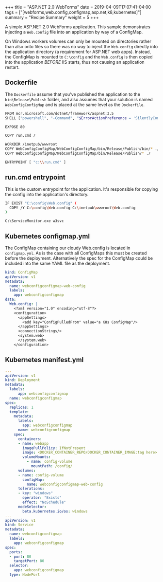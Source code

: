 +++
title = "ASP.NET 2.0 WebForms"
date =  2019-04-09T17:07:41-04:00
tags = ["[webforms,web.config,configmap,asp.net,k8,kubernetes]"]
summary = "Recipe Summary"
weight = 5
+++

A simple ASP.NET 2.0 WebForms application. This sample demonstrates injecting a `Web.config` file into an application by way of a ConfigMap.

On Windows workers volumes can only be mounted on directories rather than also onto files so there was no way to inject the `Web.config` directly into the application directory (a requirement for ASP.NET web apps). Instead, the ConfigMap is mounted to `C:\config` and the `Web.config` is then copied into the application *BEFORE* IIS starts, thus not causing an application restart.

## Dockerfile

  The `Dockerfile` assume that you've published the application to the `bin\Release\Publish` folder, and also assumes that your solution is named `WebConfigConfigMap` and is placed at the same level as the `Dockerfile`.

  ```bash
  FROM mcr.microsoft.com/dotnet/framework/aspnet:3.5
  SHELL ["powershell", "-Command", "$ErrorActionPreference = 'SilentlyContinue'; $ProgressPreference = 'SilentlyContinue';"]

  EXPOSE 80

  COPY run.cmd /

  WORKDIR /inetpub/wwwroot
  COPY WebConfigConfigMap/WebConfigConfigMap/bin/Release/Publish/bin/* ./bin/
  COPY WebConfigConfigMap/WebConfigConfigMap/bin/Release/Publish/* ./

  ENTRYPOINT [ "c:\\run.cmd" ]
  ```

## run.cmd entrypoint

  This is the custom entrypoint for the application. It's responsible for copying the config into the application's directory.

  ```bash
  IF EXIST "C:\config\Web.config" (
    COPY /Y C:\config\Web.config C:\inetpub\wwwroot\Web.config
  ) 

  C:\ServiceMonitor.exe w3svc
  ```

## Kubernetes configmap.yml

  The ConfigMap containing our cloudy Web.config is located in `configmap.yml`. As is the case with all ConfigMaps this must be created before the deployment. Alternatively the spec for the ConfigMap could be included into the same YAML file as the deployment.

  ```yml
  kind: ConfigMap  
  apiVersion: v1  
  metadata:  
    name: webconfigconfigmap-web-config  
    labels:  
      app: webconfigconfigmap   
  data:  
    Web.config: |  
      <?xml version="1.0" encoding="utf-8"?>
      <configuration>
        <appSettings>
          <add key="ConfigPulledFrom" value="a K8s ConfigMap"/>
        </appSettings>
        <connectionStrings/>
        <system.web>
        </system.web>
      </configuration>
  ```

## Kubernetes manifest.yml

  ```yml
  ---
  apiVersion: v1
  kind: Deployment
  metadata:
    labels:
        app: webconfigconfigmap
    name: webconfigconfigmap
  spec:
    replicas: 1
    template:
      metadata:
        labels:
          app: webconfigconfigmap
        name: webconfigconfigmap
      spec:
        containers:
        - name: webapp
          imagePullPolicy: IfNotPresent
          image: <DOCKER_CONTAINER_REPO/DOCKER_CONTAINER_IMAGE:tag here>
          volumeMounts:
            - name: config-volume
              mountPath: /config/
        volumes:
        - name: config-volume
          configMap:
            name: webconfigconfigmap-web-config
        tolerations:
        - key: "windows"
          operator: "Exists"
          effect: "NoSchedule"
        nodeSelector:
          beta.kubernetes.io/os: windows
  ---
  apiVersion: v1
  kind: Service
  metadata:
    name: webconfigconfigmap
    labels:
      app: webconfigconfigmap
  spec:
    ports:
    - port: 80
      targetPort: 80
    selector:
      app: webconfigconfigmap
    type: NodePort
  ```
